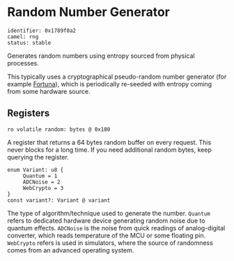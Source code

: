 # Random Number Generator

    identifier: 0x1789f0a2
    camel: rng
    status: stable

Generates random numbers using entropy sourced from physical processes.

This typically uses a cryptographical pseudo-random number generator (for example [Fortuna](<https://en.wikipedia.org/wiki/Fortuna_(PRNG)>)),
which is periodically re-seeded with entropy coming from some hardware source.

## Registers

    ro volatile random: bytes @ 0x180

A register that returns a 64 bytes random buffer on every request.
This never blocks for a long time. If you need additional random bytes, keep querying the register.

    enum Variant: u8 {
         Quantum = 1
         ADCNoise = 2
         WebCrypto = 3
    }
    const variant?: Variant @ variant

The type of algorithm/technique used to generate the number.
`Quantum` refers to dedicated hardware device generating random noise due to quantum effects.
`ADCNoise` is the noise from quick readings of analog-digital converter, which reads temperature of the MCU or some floating pin.
`WebCrypto` refers is used in simulators, where the source of randomness comes from an advanced operating system.
